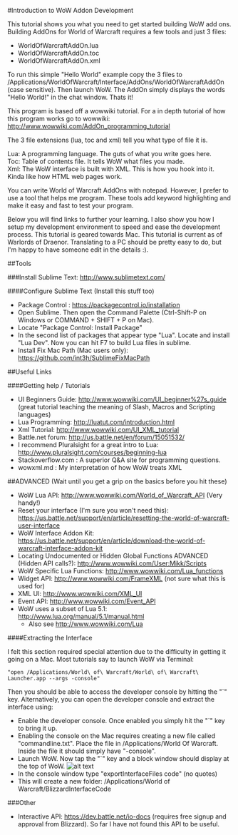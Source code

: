 #Introduction to WoW Addon Development 

This tutorial shows you what you need to get started building WoW add ons.  Building AddOns for World of Warcraft requires a few tools and just 3 files:  

* WorldOfWarcraftAddOn.lua
* WorldOfWarcraftAddOn.toc
* WorldOfWarcraftAddOn.xml

To run this simple "Hello World" example copy the 3 files to /Applications/WorldOfWarcraft/Interface/AddOns/WorldOfWarcraftAddOn (case sensitive).  Then launch WoW.  The AddOn simply displays the words "Hello World!" in the chat window.  Thats it!

This program is based off a wowwiki tutorial.  For a in depth tutorial of how this program works go to wowwiki: http://www.wowwiki.com/AddOn_programming_tutorial

The 3 file extensions (lua, toc and xml) tell you what type of file it is.  

Lua:  A programming language.  The guts of what you write goes here. <br />
Toc:  Table of contents file.  It tells WoW what files you made.  <br />
Xml:  The WoW interface is built with XML.  This is how you hook into it.  Kinda like how HTML web pages work.

You can write World of Warcraft AddOns with notepad.  However, I prefer to use a tool that helps me program.  These tools add keyword highlighting and make it easy and fast to test your program.

Below you will find links to further your learning.  I also show you how I setup my development environment to speed and ease the development process.  This tutorial is geared towards Mac.  This tutorial is current as of Warlords of Draenor.  Translating to a PC should be pretty easy to do, but I'm happy to have someone edit in the details :).

##Tools

###Install Sublime Text: http://www.sublimetext.com/

####Configure Sublime Text (Install this stuff too)
* Package Control : https://packagecontrol.io/installation
* Open Sublime.  Then open the Command Palette (Ctrl-Shift-P on Windows or COMMAND + SHIFT + P on Mac).  
* Locate "Package Control: Install Package"
* In the second list of packages that appear type "Lua".  Locate and install "Lua Dev".  Now you can hit F7 to build Lua files in sublime.
* Install Fix Mac Path (Mac users only): https://github.com/int3h/SublimeFixMacPath

##Useful Links

####Getting help / Tutorials

* UI Beginners Guide:  http://www.wowwiki.com/UI_beginner%27s_guide (great tutorial teaching the meaning of Slash, Macros and Scripting languages)
* Lua Programming: http://luatut.com/introduction.html
* Xml Tutorial: http://www.wowwiki.com/UI_XML_tutorial
* Battle.net forum: http://us.battle.net/en/forum/15051532/
* I recommend Pluralsight for a great intro to Lua:  http://www.pluralsight.com/courses/beginning-lua
* Stackoverflow.com : A superior Q&A site for programming questions.
* wowxml.md : My interpretation of how WoW treats XML

##ADVANCED (Wait until you get a grip on the basics before you hit these)

* WoW Lua API:  http://www.wowwiki.com/World_of_Warcraft_API  (Very handy!)
* Reset your interface (I'm sure you won't need this): https://us.battle.net/support/en/article/resetting-the-world-of-warcraft-user-interface
* WoW Interface Addon Kit:  https://us.battle.net/support/en/article/download-the-world-of-warcraft-interface-addon-kit
* Locating Undocumented or Hidden Global Functions ADVANCED (Hidden API calls?): http://www.wowwiki.com/User:Mikk/Scripts
* WoW Specific Lua Functions: http://www.wowwiki.com/Lua_functions
* Widget API: http://www.wowwiki.com/FrameXML (not sure what this is used for)
* XML UI: http://www.wowwiki.com/XML_UI
* Event API: http://www.wowwiki.com/Event_API
* WoW uses a subset of Lua 5.1: http://www.lua.org/manual/5.1/manual.html
   * Also see http://www.wowwiki.com/Lua

####Extracting the Interface

I felt this section required special attention due to the difficulty in getting it going on a Mac.  Most tutorials say to launch WoW via Terminal:

```
"open /Applications/World\ of\ Warcraft/World\ of\ Warcraft\ Launcher.app --args -console"
```

Then you should be able to access the developer console by hitting the "`" key.  Alternatively, you can open the developer console and extract the interface using:

* Enable the developer console.  Once enabled you simply hit the "`" key to bring it up.
 * Enabling the console on the Mac requires creating a new file called "commandline.txt".  Place the file in /Applications/World Of Warcraft.  Inside the file it should simply have "-console". 
* Launch WoW.  Now tap the "`" key and a block window should display at the top of WoW.
 ![alt text](https://github.com/smacky311/WorldOfWarcraftAddOn/blob/master/DeveloperConsole.png "Developer Console")
* In the console window type "exportInterfaceFiles code" (no quotes)
 * This will create a new folder:  /Applications/World of Warcraft/BlizzardInterfaceCode

###Other

* Interactive API: https://dev.battle.net/io-docs (requires free signup and approval from Blizzard).  So far I have not found this API to be useful.
